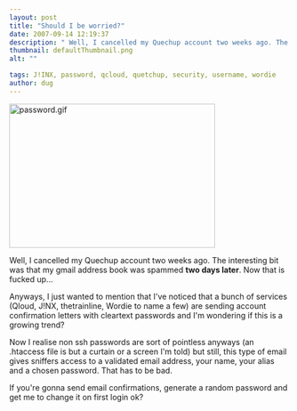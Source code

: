 ```yaml
---
layout: post
title: "Should I be worried?"
date: 2007-09-14 12:19:37
description: " Well, I cancelled my Quechup account two weeks ago. The interesting bit was that my gmail address book was spammed two days later. Now that is fucked up&#8230; Anyways, I just wanted to mention that I&#8217;ve noticed that a&#8230;"
thumbnail: defaultThumbnail.png
alt: ""

tags: J!INX, password, qcloud, quetchup, security, username, wordie
author: dug
---
```


<p><a href="http://www.donkeyontheedge.com/i/password.gif"><img alt="password.gif" src="http://www.donkeyontheedge.com/i/password-thumb.gif" width="370" height="259" /></a></p>

<p>Well, I cancelled my Quechup account two weeks ago. The interesting bit was that my gmail address book was spammed <strong>two days later</strong>. Now that is fucked up...</p>

<p>Anyways, I just wanted to mention that I've noticed that a bunch of services (Qloud, J!NX, thetrainline, Wordie to name a few) are sending account confirmation letters with cleartext passwords and I'm wondering if this is a growing trend? </p>

<p>Now I realise non ssh passwords are sort of pointless anyways (an .htaccess file is but a curtain or a screen I'm told) but still, this type of email gives sniffers access to a validated email address, your name, your alias and a chosen password. That has to be bad.</p>

<p>If you're gonna send email confirmations, generate a random password and get me to change it on first login ok?</p>

